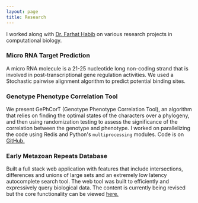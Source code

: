 ```yaml
---
layout: page
title: Research
---
```



<p class="message">
  I worked along with <a href = "http://www.iiserpune.ac.in/~farhat/">Dr. Farhat Habib</a> on various research projects in computational biology.
 
</p>

### Micro RNA Target Prediction
A  micro  RNA  molecule  is  a  21-25  nucleotide  long  non-coding  strand  that  is involved in post-transcriptional gene regulation activities.
We used a Stochastic pairwise alignment algorithm to predict potential binding sites.

### Genotype Phenotype Correlation Tool
We present GePhCorT (Genotype Phenotype Correlation Tool), an algorithm that relies on finding the optimal states of the characters over a phylogeny, and then using randomization testing to assess the significance of the correlation between the genotype and phenotype. I worked on parallelizing the code using Redis and Python's 
`multiprocessing` modules. Code is on [GitHub.](https://github.com/Farhat/gephcort)

### Early Metazoan Repeats Database
Built a full stack web application with features that include intersections, differences and unions of large sets and an extremely low latency autocomplete search tool. The web tool was built to efficiently and expressively query biological data. The content is currently being revised but the core functionality can be viewed [here.](http://www.emetarep.org/)